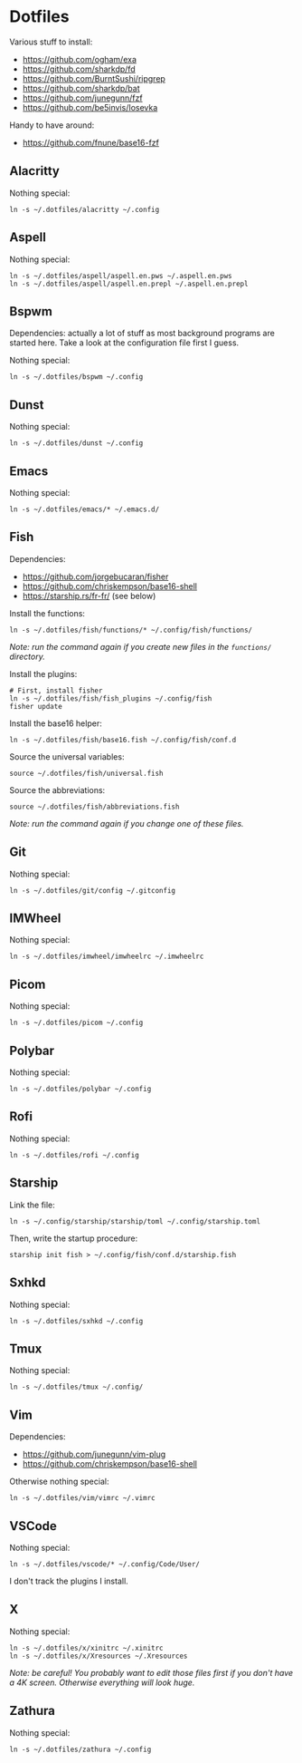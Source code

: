 # Dotfiles

Various stuff to install:

* https://github.com/ogham/exa
* https://github.com/sharkdp/fd
* https://github.com/BurntSushi/ripgrep
* https://github.com/sharkdp/bat
* https://github.com/junegunn/fzf
* https://github.com/be5invis/Iosevka

Handy to have around:

* https://github.com/fnune/base16-fzf

## Alacritty

Nothing special:

```fish
ln -s ~/.dotfiles/alacritty ~/.config
```

## Aspell

Nothing special:

```fish
ln -s ~/.dotfiles/aspell/aspell.en.pws ~/.aspell.en.pws
ln -s ~/.dotfiles/aspell/aspell.en.prepl ~/.aspell.en.prepl
```

## Bspwm

Dependencies: actually a lot of stuff as most background programs are
started here. Take a look at the configuration file first I guess.

Nothing special:

```fish
ln -s ~/.dotfiles/bspwm ~/.config
```

## Dunst

Nothing special:

```fish
ln -s ~/.dotfiles/dunst ~/.config
```

## Emacs

Nothing special:

```fish
ln -s ~/.dotfiles/emacs/* ~/.emacs.d/
```

## Fish

Dependencies:

* https://github.com/jorgebucaran/fisher
* https://github.com/chriskempson/base16-shell
* https://starship.rs/fr-fr/ (see below)

Install the functions:

```fish
ln -s ~/.dotfiles/fish/functions/* ~/.config/fish/functions/
```

*Note: run the command again if you create new files in the `functions/`
directory.*

Install the plugins:

```fish
# First, install fisher
ln -s ~/.dotfiles/fish/fish_plugins ~/.config/fish
fisher update
```

Install the base16 helper:

```fish
ln -s ~/.dotfiles/fish/base16.fish ~/.config/fish/conf.d
```

Source the universal variables:

```fish
source ~/.dotfiles/fish/universal.fish
```

Source the abbreviations:

```fish
source ~/.dotfiles/fish/abbreviations.fish
```

*Note: run the command again if you change one of these files.*

## Git

Nothing special:

```fish
ln -s ~/.dotfiles/git/config ~/.gitconfig
```

## IMWheel

Nothing special:

```fish
ln -s ~/.dotfiles/imwheel/imwheelrc ~/.imwheelrc
```

## Picom

Nothing special:

```fish
ln -s ~/.dotfiles/picom ~/.config
```

## Polybar

Nothing special:

```fish
ln -s ~/.dotfiles/polybar ~/.config
```

## Rofi

Nothing special:

```fish
ln -s ~/.dotfiles/rofi ~/.config
```

## Starship

Link the file:

```fish
ln -s ~/.config/starship/starship/toml ~/.config/starship.toml
```

Then, write the startup procedure:

```fish
starship init fish > ~/.config/fish/conf.d/starship.fish
```

## Sxhkd

Nothing special:

```fish
ln -s ~/.dotfiles/sxhkd ~/.config
```

## Tmux

Nothing special:

```fish
ln -s ~/.dotfiles/tmux ~/.config/
```

## Vim

Dependencies:

* https://github.com/junegunn/vim-plug
* https://github.com/chriskempson/base16-shell

Otherwise nothing special:

```fish
ln -s ~/.dotfiles/vim/vimrc ~/.vimrc
```

## VSCode

Nothing special:

```fish
ln -s ~/.dotfiles/vscode/* ~/.config/Code/User/
```

I don't track the plugins I install.

## X

Nothing special:

```fish
ln -s ~/.dotfiles/x/xinitrc ~/.xinitrc
ln -s ~/.dotfiles/x/Xresources ~/.Xresources
```

*Note: be careful! You probably want to edit those files first if you don't have a 4K
screen. Otherwise everything will look huge.*

## Zathura

Nothing special:

```fish
ln -s ~/.dotfiles/zathura ~/.config
```
